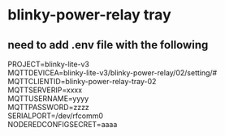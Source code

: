 # blinky-power-relay tray
## need to add .env file with the following
PROJECT=blinky-lite-v3  
MQTTDEVICEA=blinky-lite-v3/blinky-power-relay/02/setting/#  
MQTTCLIENTID=blinky-power-relay-tray-02  
MQTTSERVERIP=xxxx  
MQTTUSERNAME=yyyy  
MQTTPASSWORD=zzzz  
SERIALPORT=/dev/rfcomm0  
NODEREDCONFIGSECRET=aaaa  

